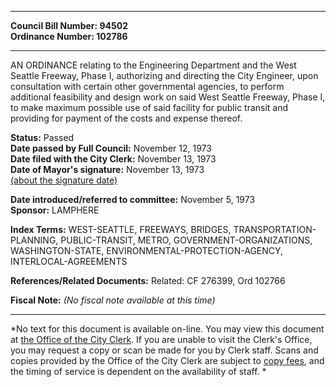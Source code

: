 * * * * *  
  
**Council Bill Number: [](#h0)[](#h2)94502**   
**Ordinance Number: 102786**  
  
* * * * *  
  
AN ORDINANCE relating to the Engineering Department and the West Seattle Freeway, Phase I, authorizing and directing the City Engineer, upon consultation with certain other governmental agencies, to perform additional feasibility and design work on said West Seattle Freeway, Phase I, to make maximum possible use of said facility for public transit and providing for payment of the costs and expense thereof.  
  
**Status:** Passed   
**Date passed by Full Council:** November 12, 1973   
**Date filed with the City Clerk:** November 13, 1973   
**Date of Mayor's signature:** November 13, 1973   
[(about the signature date)](/~public/approvaldate.htm)   
  
  
**Date introduced/referred to committee:** November 5, 1973   
**Sponsor:** LAMPHERE   
  
**Index Terms:** WEST-SEATTLE, FREEWAYS, BRIDGES, TRANSPORTATION-PLANNING, PUBLIC-TRANSIT, METRO, GOVERNMENT-ORGANIZATIONS, WASHINGTON-STATE, ENVIRONMENTAL-PROTECTION-AGENCY, INTERLOCAL-AGREEMENTS  
  
**References/Related Documents:** Related: CF 276399, Ord 102766  
  
**Fiscal Note:** *(No fiscal note available at this time)*  
  
* * * * *  
  
*No text for this document is available on-line. You may view this document at [the Office of the City Clerk](http://www.seattle.gov/leg/clerk/contactUs.htm). If you are unable to visit the Clerk's Office, you may request a copy or scan be made for you by Clerk staff. Scans and copies provided by the Office of the City Clerk are subject to [copy fees](http://clerk.seattle.gov/~public/clerkfees.htm), and the timing of service is dependent on the availability of staff. *  
  
  
